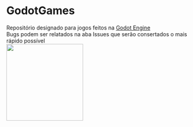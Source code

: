 # GodotGames
Repositório designado para jogos feitos na <a href="https://godotengine.org/">Godot Engine</a></br>
Bugs podem ser relatados na aba Issues que serão consertados o mais rápido possível</br>
<img src="https://github.com/touilleMan/godot-python/raw/master/misc/godot_python.svg" width="200">

